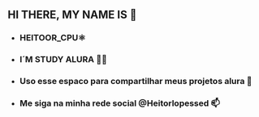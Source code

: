 ## HI THERE, MY NAME IS 🤙
-  ###  HEITOOR_CPU⚛️ 
- ### I´M STUDY ALURA 👨‍💻
- ### Uso esse espaco para compartilhar meus projetos alura 🍾
-  ### Me siga na minha rede social @Heitorlopessed 📫
